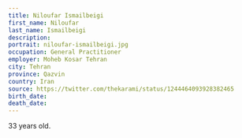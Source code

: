 ```yaml
---
title: Niloufar Ismailbeigi
first_name: Niloufar
last_name: Ismailbeigi
description: 
portrait: niloufar-ismailbeigi.jpg
occupation: General Practitioner
employer: Moheb Kosar Tehran
city: Tehran
province: Qazvin
country: Iran
source: https://twitter.com/thekarami/status/1244464093928382465
birth_date: 
death_date: 
---
```


33 years old.